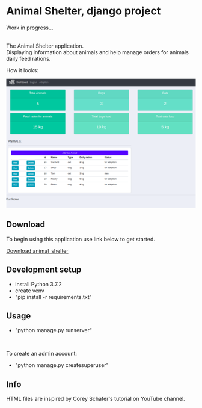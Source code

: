 # Animal Shelter, django project
Work in progress...

<br />
The Animal Shelter application.
<br/>
Displaying information about animals and help manage orders for animals daily feed rations.
<br />

How it looks:

![How it looks](https://github.com/visse0001/animal_shelter/blob/master/static/images/screenshot_animal_shelter.png?raw=true)


## Download

To begin using this application use link below to get started.

[Download animal_shelter](https://github.com/visse0001/animal_shelter)

## Development setup

- install Python 3.7.2
- create venv
- "pip install -r requirements.txt"

## Usage

- "python manage.py runserver"
<br />

To create an admin account:
<br />
- "python manage.py createsuperuser"

## Info

HTML files are inspired by Corey Schafer's tutorial on YouTube channel.